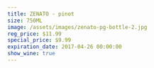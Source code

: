 ```yaml
---
title: ZENATO - pinot
size: 750ML
image: /assets/images/zenato-pg-bottle-2.jpg
reg_price: $11.99
special_price: $9.99
expiration_date: 2017-04-26 00:00:00
show_wine: true
---
```




